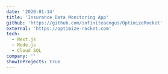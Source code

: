 ```yaml
---
date: '2020-01-14'
title: 'Insurance Data Monitoring App'
github: 'https://github.com/infiniteaengus/OptimizeRocket'
external: 'https://optimize-rocket.com'
tech:
  - Next.js
  - Node.js
  - Cloud SQL
company: ''
showInProjects: true
---
```

